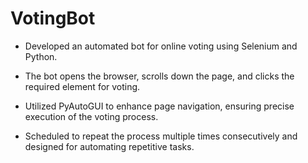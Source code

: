 # VotingBot

- Developed an automated bot for online voting using Selenium and Python.

- The bot opens the browser, scrolls down the page, and clicks the required element for voting.

- Utilized PyAutoGUI to enhance page navigation, ensuring precise execution of the voting process.

- Scheduled to repeat the process multiple times consecutively and designed for automating repetitive tasks.
